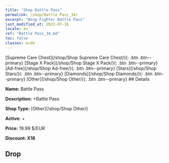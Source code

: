```yaml
---
title: "Shop Battle Pass"
permalink: /shop/Battle Pass_34/
excerpt: "Wing Fighter Battle Pass"
last_modified_at: 2023-07-16
locale: en
ref: "Battle Pass_34.md"
toc: false
classes: wide
---
```



  [Supreme Care Chest](/shop/Shop Supreme Care Chest/){: .btn .btn--primary}   [Stage X Pack](/shop/Shop Stage X Pack/){: .btn .btn--primary}   [Ad-free](/shop/Shop Ad-free/){: .btn .btn--primary}   [Stars](/shop/Shop Stars/){: .btn .btn--primary}   [Diamonds](/shop/Shop Diamonds/){: .btn .btn--primary}   [Other](/shop/Shop Other/){: .btn .btn--primary} ## Details

 **Name:** Battle Pass 

 **Description:** +Battle Pass

 **Shop Type:** [Other](/shop/Shop Other/)

 **Active:** + 

 **Price:** 19.99 $/EUR 

 **Discount: X16** 

## Drop


